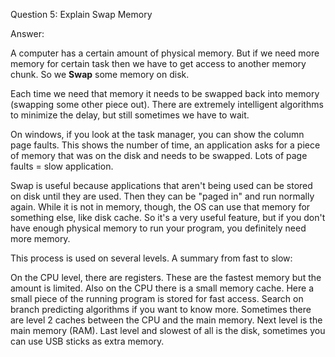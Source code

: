Question 5: Explain Swap Memory

Answer: 

A computer has a certain amount of physical memory. But if we need more memory for certain task then we have to get access to another memory chunk. So we **Swap** some memory on disk.

Each time we need that memory it needs to be swapped back into memory (swapping some other piece out). There are extremely intelligent algorithms to minimize the delay, but still sometimes we have to wait.

On windows, if you look at the task manager, you can show the column page faults. This shows the number of time, an application asks for a piece of memory that was on the disk and needs to be swapped. Lots of page faults = slow application.

Swap is useful because applications that aren't being used can be stored on disk until they are used. Then they can be "paged in" and run normally again. While it is not in memory, though, the OS can use that memory for something else, like disk cache. So it's a very useful feature, but if you don't have enough physical memory to run your program, you definitely need more memory.

This process is used on several levels. A summary from fast to slow:

On the CPU level, there are registers. These are the fastest memory but the amount is limited.
Also on the CPU there is a small memory cache. Here a small piece of the running program is stored for fast access. Search on branch predicting algorithms if you want to know more.
Sometimes there are level 2 caches between the CPU and the main memory.
Next level is the main memory (RAM).
Last level and slowest of all is the disk, sometimes you can use USB sticks as extra memory.


